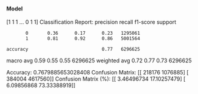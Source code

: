 #### Model
[1 1 1 ... 0 1 1]
Classification Report:
              precision    recall  f1-score   support

           0       0.36      0.17      0.23   1295061
           1       0.81      0.92      0.86   5001564

    accuracy                           0.77   6296625
   macro avg       0.59      0.55      0.55   6296625
weighted avg       0.72      0.77      0.73   6296625

Accuracy: 0.7679885653028408
Confusion Matrix:
[[ 218176 1076885]
 [ 384004 4617560]]
Confusion Matrix (%):
[[ 3.46496734 17.10257479]
 [ 6.09856868 73.33388919]]
